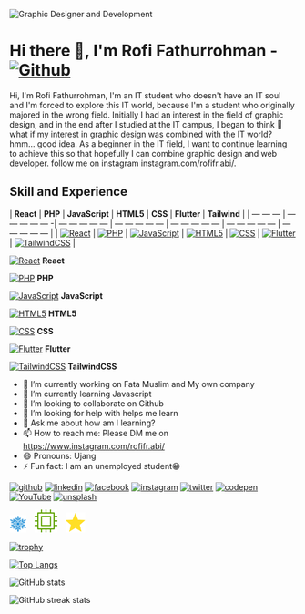![Graphic Designer and Development](https://i.postimg.cc/L8JSpDcW/banner3.jpg)
# Hi there 👋, I'm **Rofi Fathurrohman** - [<img src='https://w7.pngwing.com/pngs/658/751/png-transparent-github-book-github-white-black-git.png' alt='Github' height='25'>](https://github.com/rofifr)

Hi, I'm Rofi Fathurrohman, I'm an IT student who doesn't have an IT soul and I'm forced to explore this IT world, because I'm a student who originally majored in the wrong field. Initially I had an interest in the field of graphic design, and in the end after I studied at the IT campus, I began to think 🤔 what if my interest in graphic design was combined with the IT world? hmm... good idea. As a beginner in the IT field, I want to continue learning to achieve this so that hopefully I can combine graphic design and web developer. follow me on instagram instagram.com/rofifr.abi/.

## Skill and Experience
| **React** | **PHP** | **JavaScript** | **HTML5** | **CSS** | **Flutter** | **Tailwind** |
| — — — | — — — — — -| — — — — — | — — — — — | — — — — — | — — — — — | — — — — — |
| [<img src='https://upload.wikimedia.org/wikipedia/commons/thumb/a/a7/React-icon.svg/2300px-React-icon.svg.png' alt='React' height='40'>](https://react.dev/) | [<img src='https://upload.wikimedia.org/wikipedia/commons/thumb/2/27/PHP-logo.svg/2560px-PHP-logo.svg.png' alt='PHP' height='25'>](https://www.php.net/) | [<img src='https://upload.wikimedia.org/wikipedia/commons/thumb/9/99/Unofficial_JavaScript_logo_2.svg/512px-Unofficial_JavaScript_logo_2.svg.png?20141107110902' alt='JavaScript' height='40'>](https://www.javascript.com/) | [<img src='https://upload.wikimedia.org/wikipedia/commons/thumb/3/38/HTML5_Badge.svg/1024px-HTML5_Badge.svg.png' alt='HTML5' height='40'>](https://www.w3schools.com/html/) | [<img src='https://upload.wikimedia.org/wikipedia/commons/thumb/6/62/CSS3_logo.svg/1024px-CSS3_logo.svg.png' alt='CSS' height='40'>](https://www.w3schools.com/css/) | [<img src='https://upload.wikimedia.org/wikipedia/commons/thumb/7/79/Flutter_logo.svg/640px-Flutter_logo.svg.png' alt='Flutter' height='40'>](https://flutter.dev/) | [<img src='https://upload.wikimedia.org/wikipedia/commons/thumb/d/d5/Tailwind_CSS_Logo.svg/320px-Tailwind_CSS_Logo.svg.png' alt='TailwindCSS' height='25'>](https://flutter.dev/) |


[<img src='https://upload.wikimedia.org/wikipedia/commons/thumb/a/a7/React-icon.svg/2300px-React-icon.svg.png' alt='React' height='40'>](https://react.dev/) **React**

[<img src='https://upload.wikimedia.org/wikipedia/commons/thumb/2/27/PHP-logo.svg/2560px-PHP-logo.svg.png' alt='PHP' height='25'>](https://www.php.net/) **PHP**

[<img src='https://upload.wikimedia.org/wikipedia/commons/thumb/9/99/Unofficial_JavaScript_logo_2.svg/512px-Unofficial_JavaScript_logo_2.svg.png?20141107110902' alt='JavaScript' height='40'>](https://www.javascript.com/) **JavaScript**

[<img src='https://upload.wikimedia.org/wikipedia/commons/thumb/3/38/HTML5_Badge.svg/1024px-HTML5_Badge.svg.png' alt='HTML5' height='40'>](https://www.w3schools.com/html/) **HTML5**

[<img src='https://upload.wikimedia.org/wikipedia/commons/thumb/6/62/CSS3_logo.svg/1024px-CSS3_logo.svg.png' alt='CSS' height='40'>](https://www.w3schools.com/css/) **CSS**

[<img src='https://upload.wikimedia.org/wikipedia/commons/thumb/7/79/Flutter_logo.svg/640px-Flutter_logo.svg.png' alt='Flutter' height='40'>](https://flutter.dev/) **Flutter**

[<img src='https://upload.wikimedia.org/wikipedia/commons/thumb/d/d5/Tailwind_CSS_Logo.svg/320px-Tailwind_CSS_Logo.svg.png' alt='TailwindCSS' height='25'>](https://flutter.dev/) **TailwindCSS**


- 🔭 I’m currently working on Fata Muslim and My own company 
- 🌱 I’m currently learning Javascript 
- 👯 I’m looking to collaborate on Github 
- 🤔 I’m looking for help with helps me learn  
- 💬 Ask me about how am I learning? 
- 📫 How to reach me: Please DM me on https://www.instagram.com/rofifr.abi/ 
- 😄 Pronouns: Ujang 
- ⚡ Fun fact: I am an unemployed student😁 


[<img src='https://i.postimg.cc/gJKYtJhq/image-1.png' alt='github' height='30'>](https://github.com/rofifr)     [<img src='https://i.postimg.cc/MZCS0Vg2/linkedin-app-white-icon.png' alt='linkedin' height='30'>](https://www.linkedin.com/in/rofi-fathurrohman/)     [<img src='https://i.postimg.cc/DZRtg3jd/facebook-app-round-white-icon.png' alt='facebook' height='30'>](https://www.facebook.com/rofifr.abi)     [<img src='https://i.postimg.cc/0yZF4wXN/instagram-white-icon.png' alt='instagram' height='30'>](https://www.instagram.com/rofifr.abi/)     [<img src='https://i.postimg.cc/sxFNW9xT/x-social-media-white-icon.png' alt='twitter' height='30'>](https://twitter.com/serbuktanpagula)     [<img src='https://i.postimg.cc/LXPymYDL/image-2.png' alt='codepen' height='30'>](https://codepen.io/rofifr)     [<img src='https://i.postimg.cc/X7420vCB/youtube-app-white-icon.png' alt='YouTube' height='30'>](https://www.youtube.com/channel/Bikesofisial)     [<img src='https://i.postimg.cc/7hYTmj5h/image-3-copy.png' alt='unsplash' height='30'>](https://unsplash.com/@rofifr)  

<a href='https://archiveprogram.github.com/'><img src='https://raw.githubusercontent.com/acervenky/animated-github-badges/master/assets/acbadge.gif' width='30' height='30'></a> <a href='https://docs.github.com/en/developers'><img src='https://raw.githubusercontent.com/acervenky/animated-github-badges/master/assets/devbadge.gif' width='40' height='40'></a> <a href='https://stars.github.com/'><img src='https://raw.githubusercontent.com/acervenky/animated-github-badges/master/assets/starbadge.gif' width='35' height='35'></a> 

[![trophy](https://github-profile-trophy.vercel.app/?username=rofifr)](https://github.com/ryo-ma/github-profile-trophy)

[![Top Langs](https://github-readme-stats.vercel.app/api/top-langs/?username=rofifr)](https://github.com/anuraghazra/github-readme-stats)

![GitHub stats](https://github-readme-stats.vercel.app/api?username=rofifr&show_icons=true)  

![GitHub streak stats](https://streak-stats.demolab.com/?user=rofifr)  

